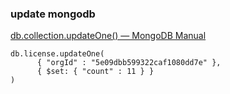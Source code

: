 ###  update mongodb


[db.collection.updateOne() — MongoDB Manual](https://docs.mongodb.com/manual/reference/method/db.collection.findOne "db.collection.updateOne() — MongoDB Manual")


 

```
db.license.updateOne(
      { "orgId" : "5e09dbb599322caf1080dd7e" },
      { $set: { "count" : 11 } }
)
```
